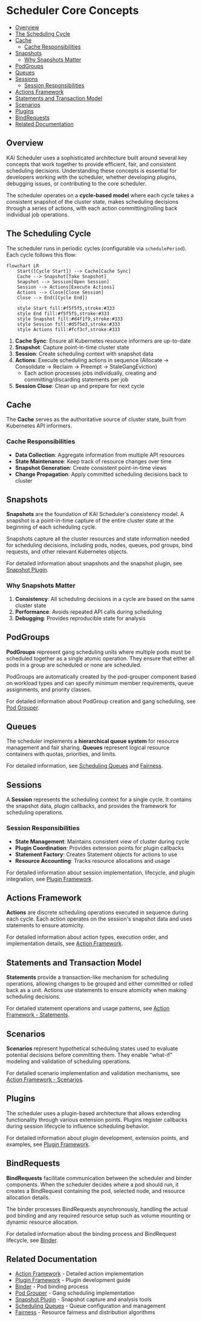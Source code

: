 # Scheduler Core Concepts

- [Overview](#overview)
- [The Scheduling Cycle](#the-scheduling-cycle)
- [Cache](#cache)
  - [Cache Responsibilities](#cache-responsibilities)
- [Snapshots](#snapshots)
  - [Why Snapshots Matter](#why-snapshots-matter)
- [PodGroups](#podgroups)
- [Queues](#queues)
- [Sessions](#sessions)
  - [Session Responsibilities](#session-responsibilities)
- [Actions Framework](#actions-framework)
- [Statements and Transaction Model](#statements-and-transaction-model)
- [Scenarios](#scenarios)
- [Plugins](#plugins)
- [BindRequests](#bindrequests)
- [Related Documentation](#related-documentation)

## Overview

KAI Scheduler uses a sophisticated architecture built around several key concepts that work together to provide efficient, fair, and consistent scheduling decisions. Understanding these concepts is essential for developers working with the scheduler, whether developing plugins, debugging issues, or contributing to the core scheduler.

The scheduler operates on a **cycle-based model** where each cycle takes a consistent snapshot of the cluster state, makes scheduling decisions through a series of actions, with each action committing/rolling back individual job operations.

## The Scheduling Cycle

The scheduler runs in periodic cycles (configurable via `schedulePeriod`). Each cycle follows this flow:

```mermaid
flowchart LR
    Start([Cycle Start]) --> Cache[Cache Sync]
    Cache --> Snapshot[Take Snapshot]
    Snapshot --> Session[Open Session]
    Session --> Actions[Execute Actions]
    Actions --> Close[Close Session]
    Close --> End([Cycle End])
    
    style Start fill:#f5f5f5,stroke:#333
    style End fill:#f5f5f5,stroke:#333
    style Snapshot fill:#d4f1f9,stroke:#333
    style Session fill:#d5f5e3,stroke:#333
    style Actions fill:#fcf3cf,stroke:#333
```

1. **Cache Sync**: Ensure all Kubernetes resource informers are up-to-date
2. **Snapshot**: Capture point-in-time cluster state
3. **Session**: Create scheduling context with snapshot data
4. **Actions**: Execute scheduling actions in sequence (Allocate → Consolidate → Reclaim → Preempt → StaleGangEviction)
   - Each action processes jobs individually, creating and committing/discarding statements per job
5. **Session Close**: Clean up and prepare for next cycle

## Cache

The **Cache** serves as the authoritative source of cluster state, built from Kubernetes API informers.

### Cache Responsibilities

- **Data Collection**: Aggregate information from multiple API resources
- **State Maintenance**: Keep track of resource changes over time
- **Snapshot Generation**: Create consistent point-in-time views
- **Change Propagation**: Apply committed scheduling decisions back to cluster

## Snapshots

**Snapshots** are the foundation of KAI Scheduler's consistency model. A snapshot is a point-in-time capture of the entire cluster state at the beginning of each scheduling cycle.

Snapshots capture all the cluster resources and state information needed for scheduling decisions, including pods, nodes, queues, pod groups, bind requests, and other relevant Kubernetes objects.

For detailed information about snapshots and the snapshot plugin, see [Snapshot Plugin](../plugins/snapshot.md).

### Why Snapshots Matter

1. **Consistency**: All scheduling decisions in a cycle are based on the same cluster state
2. **Performance**: Avoids repeated API calls during scheduling
3. **Debugging**: Provides reproducible state for analysis

## PodGroups

**PodGroups** represent gang scheduling units where multiple pods must be scheduled together as a single atomic operation. They ensure that either all pods in a group are scheduled or none are scheduled.

PodGroups are automatically created by the pod-grouper component based on workload types and can specify minimum member requirements, queue assignments, and priority classes.

For detailed information about PodGroup creation and gang scheduling, see [Pod Grouper](pod-grouper.md).

## Queues

The scheduler implements a **hierarchical queue system** for resource management and fair sharing. **Queues** represent logical resource containers with quotas, priorities, and limits.

For detailed information, see [Scheduling Queues](../queues/README.md) and [Fairness](../fairness/README.md).

## Sessions

A **Session** represents the scheduling context for a single cycle. It contains the snapshot data, plugin callbacks, and provides the framework for scheduling operations.

### Session Responsibilities

- **State Management**: Maintains consistent view of cluster during cycle
- **Plugin Coordination**: Provides extension points for plugin callbacks
- **Statement Factory**: Creates Statement objects for actions to use
- **Resource Accounting**: Tracks resource allocations and usage

For detailed information about session implementation, lifecycle, and plugin integration, see [Plugin Framework](plugin-framework.md).

## Actions Framework

**Actions** are discrete scheduling operations executed in sequence during each cycle. Each action operates on the session's snapshot data and uses statements to ensure atomicity.

For detailed information about action types, execution order, and implementation details, see [Action Framework](action-framework.md).

## Statements and Transaction Model

**Statements** provide a transaction-like mechanism for scheduling operations, allowing changes to be grouped and either committed or rolled back as a unit. Actions use statements to ensure atomicity when making scheduling decisions.

For detailed statement operations and usage patterns, see [Action Framework - Statements](action-framework.md#3-statement).

## Scenarios

**Scenarios** represent hypothetical scheduling states used to evaluate potential decisions before committing them. They enable "what-if" modeling and validation of scheduling operations.

For detailed scenario implementation and validation mechanisms, see [Action Framework - Scenarios](action-framework.md#1-scenarios).

## Plugins

The scheduler uses a plugin-based architecture that allows extending functionality through various extension points. Plugins register callbacks during session lifecycle to influence scheduling behavior.

For detailed information about plugin development, extension points, and examples, see [Plugin Framework](plugin-framework.md).

## BindRequests

**BindRequests** facilitate communication between the scheduler and binder components. When the scheduler decides where a pod should run, it creates a BindRequest containing the pod, selected node, and resource allocation details.

The binder processes BindRequests asynchronously, handling the actual pod binding and any required resource setup such as volume mounting or dynamic resource allocation.

For detailed information about the binding process and BindRequest lifecycle, see [Binder](binder.md).

## Related Documentation

- [Action Framework](action-framework.md) - Detailed action implementation
- [Plugin Framework](plugin-framework.md) - Plugin development guide
- [Binder](binder.md) - Pod binding process
- [Pod Grouper](pod-grouper.md) - Gang scheduling implementation
- [Snapshot Plugin](../plugins/snapshot.md) - Snapshot capture and analysis tools
- [Scheduling Queues](../queues/README.md) - Queue configuration and management
- [Fairness](../fairness/README.md) - Resource fairness and distribution algorithms
